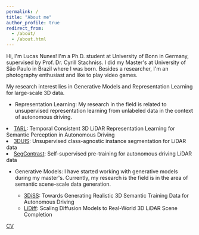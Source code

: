 ```yaml
---
permalink: /
title: "About me"
author_profile: true
redirect_from: 
  - /about/
  - /about.html
---
```


Hi, I'm Lucas Nunes! I'm a Ph.D. student at University of Bonn in Germany, supervised by Prof. Dr. Cyrill Stachniss. I did my Master's at University of São Paulo in Brazil where I was born. Besides a researcher, I'm an photography enthusiast and like to play video games.

My research interest lies in Generative Models and Representation Learning for large-scale 3D data.

- Representation Learning: My research in the field is related to unsupervised representation learning from unlabeled data in the context of autonomous driving.

<li><a href="https://github.com/PRBonn/TARL" data-type="URL" data-id="https://github.com/PRBonn/TARL">TARL</a>: Temporal Consistent 3D LiDAR Representation Learning for Semantic Perception in Autonomous Driving</li><li><a href="https://github.com/PRBonn/3DUIS" data-type="URL" data-id="https://github.com/PRBonn/3DUIS">3DUIS</a>: Unsupervised class-agnostic instance segmentation for LiDAR data<li><a href="https://github.com/PRBonn/segcontrast" data-type="URL" data-id="https://github.com/PRBonn/segcontrast">SegContrast</a>: Self-supervised pre-training for autonomous driving LiDAR data</li>

- Generative Models: I have started working with generative models during my master's. Currently, my research is the field is in the area of semantic scene-scale data generation.

<ul><ul><li><a href="https://github.com/PRBonn/3DiSS" data-type="URL" data-id="https://github.com/PRBonn/3DiSS">3DiSS</a>: Towards Generating Realistic 3D Semantic Training Data for Autonomous Driving</li><li><a href="https://github.com/PRBonn/LiDiff" data-type="URL" data-id="https://github.com/PRBonn/LiDiff">LiDiff</a>: Scaling Diffusion Models to Real-World 3D LiDAR Scene Completion</li></ul></ul>

[CV](https://docs.google.com/gview?url=https://raw.githubusercontent.com/nuneslu/nuneslu.github.io/5d91feede885f90991defc7ebe9de9afed474b92/files/curriculum-vitae.pdf)


